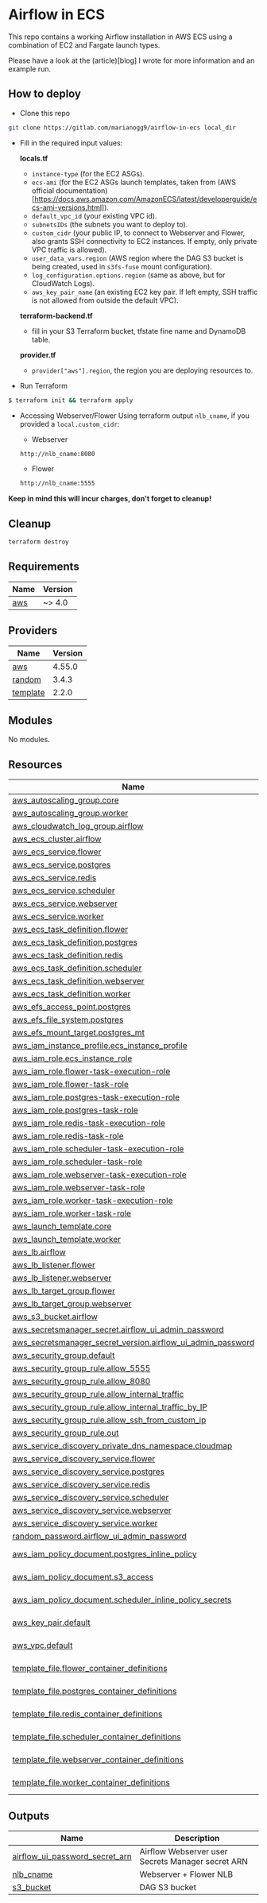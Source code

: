 # Airflow in ECS

This repo contains a working Airflow installation in AWS ECS using a combination of EC2 and Fargate launch types.

Please have a look at the (article)[blog] I wrote for more information and an example run.

## How to deploy

- Clone this repo
```bash
git clone https://gitlab.com/marianogg9/airflow-in-ecs local_dir
```

- Fill in the required input values:

  **locals.tf**
  - `instance-type` (for the EC2 ASGs).
  - `ecs-ami` (for the EC2 ASGs launch templates, taken from (AWS official documentation)[https://docs.aws.amazon.com/AmazonECS/latest/developerguide/ecs-ami-versions.html]).
  - `default_vpc_id` (your existing VPC id).
  - `subnetsIDs` (the subnets you want to deploy to).
  - `custom_cidr` (your public IP, to connect to Webserver and Flower, also grants SSH connectivity to EC2 instances. If empty, only private VPC traffic is allowed).
  - `user_data_vars.region` (AWS region where the DAG S3 bucket is being created, used in `s3fs-fuse` mount configuration).
  - `log_configuration.options.region` (same as above, but for CloudWatch Logs).
  - `aws_key_pair_name` (an existing EC2 key pair. If left empty, SSH traffic is not allowed from outside the default VPC).

  **terraform-backend.tf**
  - fill in your S3 Terraform bucket, tfstate fine name and DynamoDB table.

  **provider.tf**
  - `provider["aws"].region`, the region you are deploying resources to.

- Run Terraform
```bash
$ terraform init && terraform apply
```

- Accessing Webserver/Flower
  Using terraform output `nlb_cname`, if you provided a `local.custom_cidr`:

  - Webserver
  ```bash
  http://nlb_cname:8080
  ```

  - Flower
  ```bash
  http://nlb_cname:5555
  ```

**Keep in mind this will incur charges, don't forget to cleanup!**

## Cleanup

```bash
terraform destroy
```

<!-- BEGIN_TF_DOCS -->
## Requirements

| Name | Version |
|------|---------|
| <a name="requirement_aws"></a> [aws](#requirement\_aws) | ~> 4.0 |

## Providers

| Name | Version |
|------|---------|
| <a name="provider_aws"></a> [aws](#provider\_aws) | 4.55.0 |
| <a name="provider_random"></a> [random](#provider\_random) | 3.4.3 |
| <a name="provider_template"></a> [template](#provider\_template) | 2.2.0 |

## Modules

No modules.

## Resources

| Name | Type |
|------|------|
| [aws_autoscaling_group.core](https://registry.terraform.io/providers/hashicorp/aws/latest/docs/resources/autoscaling_group) | resource |
| [aws_autoscaling_group.worker](https://registry.terraform.io/providers/hashicorp/aws/latest/docs/resources/autoscaling_group) | resource |
| [aws_cloudwatch_log_group.airflow](https://registry.terraform.io/providers/hashicorp/aws/latest/docs/resources/cloudwatch_log_group) | resource |
| [aws_ecs_cluster.airflow](https://registry.terraform.io/providers/hashicorp/aws/latest/docs/resources/ecs_cluster) | resource |
| [aws_ecs_service.flower](https://registry.terraform.io/providers/hashicorp/aws/latest/docs/resources/ecs_service) | resource |
| [aws_ecs_service.postgres](https://registry.terraform.io/providers/hashicorp/aws/latest/docs/resources/ecs_service) | resource |
| [aws_ecs_service.redis](https://registry.terraform.io/providers/hashicorp/aws/latest/docs/resources/ecs_service) | resource |
| [aws_ecs_service.scheduler](https://registry.terraform.io/providers/hashicorp/aws/latest/docs/resources/ecs_service) | resource |
| [aws_ecs_service.webserver](https://registry.terraform.io/providers/hashicorp/aws/latest/docs/resources/ecs_service) | resource |
| [aws_ecs_service.worker](https://registry.terraform.io/providers/hashicorp/aws/latest/docs/resources/ecs_service) | resource |
| [aws_ecs_task_definition.flower](https://registry.terraform.io/providers/hashicorp/aws/latest/docs/resources/ecs_task_definition) | resource |
| [aws_ecs_task_definition.postgres](https://registry.terraform.io/providers/hashicorp/aws/latest/docs/resources/ecs_task_definition) | resource |
| [aws_ecs_task_definition.redis](https://registry.terraform.io/providers/hashicorp/aws/latest/docs/resources/ecs_task_definition) | resource |
| [aws_ecs_task_definition.scheduler](https://registry.terraform.io/providers/hashicorp/aws/latest/docs/resources/ecs_task_definition) | resource |
| [aws_ecs_task_definition.webserver](https://registry.terraform.io/providers/hashicorp/aws/latest/docs/resources/ecs_task_definition) | resource |
| [aws_ecs_task_definition.worker](https://registry.terraform.io/providers/hashicorp/aws/latest/docs/resources/ecs_task_definition) | resource |
| [aws_efs_access_point.postgres](https://registry.terraform.io/providers/hashicorp/aws/latest/docs/resources/efs_access_point) | resource |
| [aws_efs_file_system.postgres](https://registry.terraform.io/providers/hashicorp/aws/latest/docs/resources/efs_file_system) | resource |
| [aws_efs_mount_target.postgres_mt](https://registry.terraform.io/providers/hashicorp/aws/latest/docs/resources/efs_mount_target) | resource |
| [aws_iam_instance_profile.ecs_instance_profile](https://registry.terraform.io/providers/hashicorp/aws/latest/docs/resources/iam_instance_profile) | resource |
| [aws_iam_role.ecs_instance_role](https://registry.terraform.io/providers/hashicorp/aws/latest/docs/resources/iam_role) | resource |
| [aws_iam_role.flower-task-execution-role](https://registry.terraform.io/providers/hashicorp/aws/latest/docs/resources/iam_role) | resource |
| [aws_iam_role.flower-task-role](https://registry.terraform.io/providers/hashicorp/aws/latest/docs/resources/iam_role) | resource |
| [aws_iam_role.postgres-task-execution-role](https://registry.terraform.io/providers/hashicorp/aws/latest/docs/resources/iam_role) | resource |
| [aws_iam_role.postgres-task-role](https://registry.terraform.io/providers/hashicorp/aws/latest/docs/resources/iam_role) | resource |
| [aws_iam_role.redis-task-execution-role](https://registry.terraform.io/providers/hashicorp/aws/latest/docs/resources/iam_role) | resource |
| [aws_iam_role.redis-task-role](https://registry.terraform.io/providers/hashicorp/aws/latest/docs/resources/iam_role) | resource |
| [aws_iam_role.scheduler-task-execution-role](https://registry.terraform.io/providers/hashicorp/aws/latest/docs/resources/iam_role) | resource |
| [aws_iam_role.scheduler-task-role](https://registry.terraform.io/providers/hashicorp/aws/latest/docs/resources/iam_role) | resource |
| [aws_iam_role.webserver-task-execution-role](https://registry.terraform.io/providers/hashicorp/aws/latest/docs/resources/iam_role) | resource |
| [aws_iam_role.webserver-task-role](https://registry.terraform.io/providers/hashicorp/aws/latest/docs/resources/iam_role) | resource |
| [aws_iam_role.worker-task-execution-role](https://registry.terraform.io/providers/hashicorp/aws/latest/docs/resources/iam_role) | resource |
| [aws_iam_role.worker-task-role](https://registry.terraform.io/providers/hashicorp/aws/latest/docs/resources/iam_role) | resource |
| [aws_launch_template.core](https://registry.terraform.io/providers/hashicorp/aws/latest/docs/resources/launch_template) | resource |
| [aws_launch_template.worker](https://registry.terraform.io/providers/hashicorp/aws/latest/docs/resources/launch_template) | resource |
| [aws_lb.airflow](https://registry.terraform.io/providers/hashicorp/aws/latest/docs/resources/lb) | resource |
| [aws_lb_listener.flower](https://registry.terraform.io/providers/hashicorp/aws/latest/docs/resources/lb_listener) | resource |
| [aws_lb_listener.webserver](https://registry.terraform.io/providers/hashicorp/aws/latest/docs/resources/lb_listener) | resource |
| [aws_lb_target_group.flower](https://registry.terraform.io/providers/hashicorp/aws/latest/docs/resources/lb_target_group) | resource |
| [aws_lb_target_group.webserver](https://registry.terraform.io/providers/hashicorp/aws/latest/docs/resources/lb_target_group) | resource |
| [aws_s3_bucket.airflow](https://registry.terraform.io/providers/hashicorp/aws/latest/docs/resources/s3_bucket) | resource |
| [aws_secretsmanager_secret.airflow_ui_admin_password](https://registry.terraform.io/providers/hashicorp/aws/latest/docs/resources/secretsmanager_secret) | resource |
| [aws_secretsmanager_secret_version.airflow_ui_admin_password](https://registry.terraform.io/providers/hashicorp/aws/latest/docs/resources/secretsmanager_secret_version) | resource |
| [aws_security_group.default](https://registry.terraform.io/providers/hashicorp/aws/latest/docs/resources/security_group) | resource |
| [aws_security_group_rule.allow_5555](https://registry.terraform.io/providers/hashicorp/aws/latest/docs/resources/security_group_rule) | resource |
| [aws_security_group_rule.allow_8080](https://registry.terraform.io/providers/hashicorp/aws/latest/docs/resources/security_group_rule) | resource |
| [aws_security_group_rule.allow_internal_traffic](https://registry.terraform.io/providers/hashicorp/aws/latest/docs/resources/security_group_rule) | resource |
| [aws_security_group_rule.allow_internal_traffic_by_IP](https://registry.terraform.io/providers/hashicorp/aws/latest/docs/resources/security_group_rule) | resource |
| [aws_security_group_rule.allow_ssh_from_custom_ip](https://registry.terraform.io/providers/hashicorp/aws/latest/docs/resources/security_group_rule) | resource |
| [aws_security_group_rule.out](https://registry.terraform.io/providers/hashicorp/aws/latest/docs/resources/security_group_rule) | resource |
| [aws_service_discovery_private_dns_namespace.cloudmap](https://registry.terraform.io/providers/hashicorp/aws/latest/docs/resources/service_discovery_private_dns_namespace) | resource |
| [aws_service_discovery_service.flower](https://registry.terraform.io/providers/hashicorp/aws/latest/docs/resources/service_discovery_service) | resource |
| [aws_service_discovery_service.postgres](https://registry.terraform.io/providers/hashicorp/aws/latest/docs/resources/service_discovery_service) | resource |
| [aws_service_discovery_service.redis](https://registry.terraform.io/providers/hashicorp/aws/latest/docs/resources/service_discovery_service) | resource |
| [aws_service_discovery_service.scheduler](https://registry.terraform.io/providers/hashicorp/aws/latest/docs/resources/service_discovery_service) | resource |
| [aws_service_discovery_service.webserver](https://registry.terraform.io/providers/hashicorp/aws/latest/docs/resources/service_discovery_service) | resource |
| [aws_service_discovery_service.worker](https://registry.terraform.io/providers/hashicorp/aws/latest/docs/resources/service_discovery_service) | resource |
| [random_password.airflow_ui_admin_password](https://registry.terraform.io/providers/hashicorp/random/latest/docs/resources/password) | resource |
| [aws_iam_policy_document.postgres_inline_policy](https://registry.terraform.io/providers/hashicorp/aws/latest/docs/data-sources/iam_policy_document) | data source |
| [aws_iam_policy_document.s3_access](https://registry.terraform.io/providers/hashicorp/aws/latest/docs/data-sources/iam_policy_document) | data source |
| [aws_iam_policy_document.scheduler_inline_policy_secrets](https://registry.terraform.io/providers/hashicorp/aws/latest/docs/data-sources/iam_policy_document) | data source |
| [aws_key_pair.default](https://registry.terraform.io/providers/hashicorp/aws/latest/docs/data-sources/key_pair) | data source |
| [aws_vpc.default](https://registry.terraform.io/providers/hashicorp/aws/latest/docs/data-sources/vpc) | data source |
| [template_file.flower_container_definitions](https://registry.terraform.io/providers/hashicorp/template/latest/docs/data-sources/file) | data source |
| [template_file.postgres_container_definitions](https://registry.terraform.io/providers/hashicorp/template/latest/docs/data-sources/file) | data source |
| [template_file.redis_container_definitions](https://registry.terraform.io/providers/hashicorp/template/latest/docs/data-sources/file) | data source |
| [template_file.scheduler_container_definitions](https://registry.terraform.io/providers/hashicorp/template/latest/docs/data-sources/file) | data source |
| [template_file.webserver_container_definitions](https://registry.terraform.io/providers/hashicorp/template/latest/docs/data-sources/file) | data source |
| [template_file.worker_container_definitions](https://registry.terraform.io/providers/hashicorp/template/latest/docs/data-sources/file) | data source |

## Outputs

| Name | Description |
|------|-------------|
| <a name="output_airflow_ui_password_secret_arn"></a> [airflow\_ui\_password\_secret\_arn](#output\_airflow\_ui\_password\_secret\_arn) | Airflow Webserver user Secrets Manager secret ARN |
| <a name="output_nlb_cname"></a> [nlb\_cname](#output\_nlb\_cname) | Webserver + Flower NLB |
| <a name="output_s3_bucket"></a> [s3\_bucket](#output\_s3\_bucket) | DAG S3 bucket |
<!-- END_TF_DOCS -->
